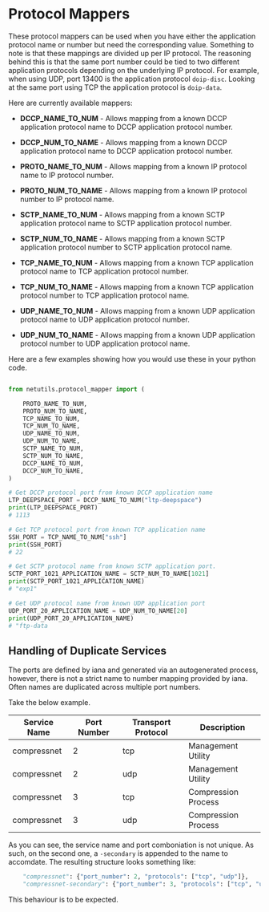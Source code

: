 # Protocol Mappers

These protocol mappers can be used when you have either the application protocol name or number but need the corresponding value. Something to note is that these mappings are divided up per IP protocol.
The reasoning behind this is that the same port number could be tied to two different application protocols depending on the underlying IP protocol. For example, when using UDP, port 13400 is the application protocol `doip-disc`. Looking at the same port using TCP the application protocol is `doip-data`.


Here are currently available mappers:

- **DCCP_NAME_TO_NUM** - Allows mapping from a known DCCP application protocol name to DCCP application protocol number.

- **DCCP_NUM_TO_NAME** - Allows mapping from a known DCCP application protocol name to DCCP application protocol number.

- **PROTO_NAME_TO_NUM** - Allows mapping from a known IP protocol name to IP protocol number.

- **PROTO_NUM_TO_NAME** - Allows mapping from a known IP protocol number to IP protocol name.

- **SCTP_NAME_TO_NUM** -  Allows mapping from a known SCTP application protocol name to SCTP application protocol number.

- **SCTP_NUM_TO_NAME** - Allows mapping from a known SCTP application protocol number to SCTP application protocol name.

- **TCP_NAME_TO_NUM** - Allows mapping from a known TCP application protocol name to TCP application protocol number.

- **TCP_NUM_TO_NAME** - Allows mapping from a known TCP application protocol number to TCP application protocol name.

- **UDP_NAME_TO_NUM** - Allows mapping from a known UDP application protocol name to UDP application protocol number.

- **UDP_NUM_TO_NAME** - Allows mapping from a known UDP application protocol number to UDP application protocol name.


Here are a few examples showing how you would use these in your python code.

```python

from netutils.protocol_mapper import (

    PROTO_NAME_TO_NUM,
    PROTO_NUM_TO_NAME,
    TCP_NAME_TO_NUM,
    TCP_NUM_TO_NAME,
    UDP_NAME_TO_NUM,
    UDP_NUM_TO_NAME,
    SCTP_NAME_TO_NUM,
    SCTP_NUM_TO_NAME,
    DCCP_NAME_TO_NUM,
    DCCP_NUM_TO_NAME,
)

# Get DCCP protocol port from known DCCP application name
LTP_DEEPSPACE_PORT = DCCP_NAME_TO_NUM("ltp-deepspace")
print(LTP_DEEPSPACE_PORT)
# 1113

# Get TCP protocol port from known TCP application name
SSH_PORT = TCP_NAME_TO_NUM["ssh"]
print(SSH_PORT)
# 22

# Get SCTP protocol name from known SCTP application port.
SCTP_PORT_1021_APPLICATION_NAME = SCTP_NUM_TO_NAME[1021]
print(SCTP_PORT_1021_APPLICATION_NAME)
# "exp1"

# Get UDP protocol name from known UDP application port
UDP_PORT_20_APPLICATION_NAME = UDP_NUM_TO_NAME[20]
print(UDP_PORT_20_APPLICATION_NAME)
# "ftp-data
```

## Handling of Duplicate Services

The ports are defined by iana and generated via an autogenerated process, however, there is not a strict name to number mapping provided by iana. Often names are duplicated across multiple port numbers. 

Take the below example.

|Service Name| Port Number| Transport Protocol| Description |
|------------| -----------| ------------------| ------------|
|compressnet| 2| tcp| Management Utility |
|compressnet| 2| udp| Management Utility |
|compressnet| 3| tcp| Compression Process |
|compressnet| 3| udp| Compression Process |

As you can see, the service name and port comboniation is not unique. As such, on the second one, a `-secondary` is appended to the name to accomdate. The resulting structure looks something like:

```python
    "compressnet": {"port_number": 2, "protocols": ["tcp", "udp"]},
    "compressnet-secondary": {"port_number": 3, "protocols": ["tcp", "udp"]},
```

This behaviour is to be expected.